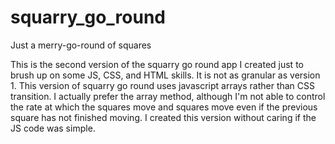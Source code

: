 # squarry_go_round
Just a merry-go-round of squares

This is the second version of the squarry go round app I created just to brush up on some JS, CSS, and HTML skills. 
It is not as granular as version 1. This version of squarry go round uses javascript arrays rather than CSS transition. 
I actually prefer the array method, although I'm not able to control the rate at which the squares move and squares move
even if the previous square has not finished moving. I created this version without caring if the JS code was simple. 
